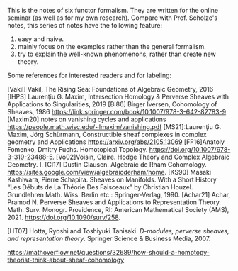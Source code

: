 This is the notes of six functor formalism. They are written for the online seminar (as well as for my own research). Compare with Prof. Scholze's notes, this series of notes have the following feature:

1. easy and naive.
2. mainly focus on the examples rather than the general formalism.
3. try to explain the well-known phenomenons, rather than create new theory.



Some references for interested readers and for labeling:

[Vakil] Vakil, The Rising Sea: Foundations of Algebraic Geometry, 2016
[IHPS] Laurenţiu G. Maxim, Intersection Homology & Perverse Sheaves with Applications to Singularities, 2019
[BI86] Birger Iversen, Cohomology of Sheaves, 1986
https://link.springer.com/book/10.1007/978-3-642-82783-9
[Maxim20]:notes on vanishing cycles and applications
https://people.math.wisc.edu/~lmaxim/vanishing.pdf
[MS21]:Laurenţiu G. Maxim, Jörg Schürmann, Constructible sheaf complexes in complex geometry and Applications
https://arxiv.org/abs/2105.13069
[FF16]Anatoly Fomenko, Dmitry Fuchs. Homotopical Topology.  https://doi.org/10.1007/978-3-319-23488-5.
[Vo02]Voisin, Claire. Hodge Theory and Complex Algebraic Geometry. I. 
[Cl17] Dustin Clausen. Algebraic de Rham Cohomology. https://sites.google.com/view/algebraicderham/home.
[KS90] Masaki Kashiwara, Pierre Schapira. Sheaves on Manifolds. With a Short History “Les Débuts de La Théorie Des Faisceaux” by Christian Houzel. Grundlehren Math. Wiss. Berlin etc.: Springer-Verlag, 1990.
[Achar21] Achar, Pramod N. Perverse Sheaves and Applications to Representation Theory. Math. Surv. Monogr. Providence, RI: American Mathematical Society (AMS), 2021. https://doi.org/10.1090/surv/258.

[HT07]  Hotta, Ryoshi and Toshiyuki Tanisaki. *D-modules, perverse sheaves, and representation theory*. Springer Science & Business Media, 2007. 

https://mathoverflow.net/questions/32689/how-should-a-homotopy-theorist-think-about-sheaf-cohomology



